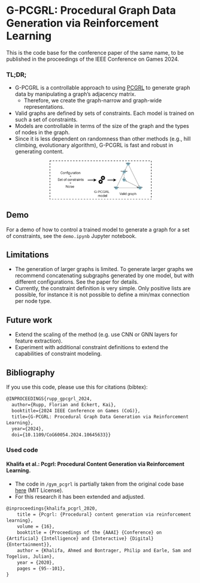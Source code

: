 # G-PCGRL: Procedural Graph Data Generation via Reinforcement Learning

This is the code base for the conference paper of the same name, to be published in the proceedings of the IEEE Conference on Games 2024.

### TL;DR;
* G-PCGRL is a controllable approach to using [PCGRL](https://cdn.aaai.org/ojs/7416/7416-52-10717-1-2-20200923.pdf)  to generate graph data by manipulating a graph’s
adjacency matrix.
  * Therefore, we create the graph-narrow and graph-wide representations.
* Valid graphs are defined by sets of constraints. Each model is trained on such a set of constraints.
* Models are controllable in terms of the size of the graph and the types of nodes in the graph.
* Since it is less dependent on randomness than other methods (e.g., hill climbing, evolutionary algorithm), G-PCGRL is fast and robust in generating content.

<div style="text-align:center;">
    <img src="img/process.png" alt="Mage Economy" style="width: 54%; display: block; margin-left: auto; margin-right: auto">
</div>


## Demo

For a demo of how to control a trained model to generate a graph for a set of constraints, see the ``demo.ipynb`` Jupyter notebook.


## Limitations
* The generation of larger graphs is limited. To generate larger graphs we recommend concatenating subgraphs generated by one model, but with different configurations. See the paper for details.
* Currently, the constraint definition is very simple. Only positive lists are possible, for instance it is not possible to define a min/max connection per node type.


## Future work

* Extend the scaling of the method (e.g. use CNN or GNN layers for feature extraction).
* Experiment with additional constraint definitions to extend the capabilities of constraint modeling.


## Bibliography

If you use this code, please use this for citations (bibtex):

```
@INPROCEEDINGS{rupp_gpcgrl_2024,
  author={Rupp, Florian and Eckert, Kai},
  booktitle={2024 IEEE Conference on Games (CoG)}, 
  title={G-PCGRL: Procedural Graph Data Generation via Reinforcement Learning}, 
  year={2024},
  doi={10.1109/CoG60054.2024.10645633}}
```


### Used code

#### Khalifa et al.: Pcgrl: Procedural Content Generation via Reinforcement Learning.

* The code in ```/gym_pcgrl``` is partially taken from the original code base [here](https://github.com/amidos2006/gym-pcgrl) (MIT License).
* For this research it has been extended and adjusted.

```
@inproceedings{khalifa_pcgrl_2020,
	title = {Pcgrl: {Procedural} content generation via reinforcement learning},
	volume = {16},
	booktitle = {Proceedings of the {AAAI} {Conference} on {Artificial} {Intelligence} and {Interactive} {Digital} {Entertainment}},
	author = {Khalifa, Ahmed and Bontrager, Philip and Earle, Sam and Togelius, Julian},
	year = {2020},
	pages = {95--101},
}
```
